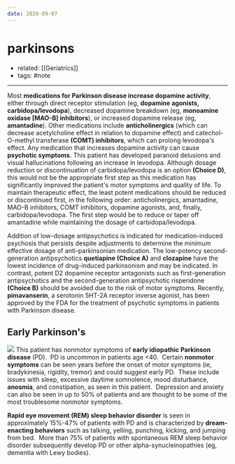 ```yaml
---
date: 2020-09-07
---
```


# parkinsons

- related: [[Geriatrics]]
- tags: #note
---

Most **medications for Parkinson disease increase dopamine activity**, either through direct receptor stimulation (eg, **dopamine agonists, carbidopa/levodopa**), decreased dopamine breakdown (eg, **monoamine oxidase [MAO-B] inhibitors**), or increased dopamine release (eg, **amantadine**).  Other medications include **anticholinergics** (which can decrease acetylcholine effect in relation to dopamine effect) and catechol-O-methyl transferase **(COMT) inhibitors**, which can prolong levodopa's effect.  Any medication that increases dopamine activity can cause **psychotic symptoms**.  This patient has developed paranoid delusions and visual hallucinations following an increase in levodopa.  Although dosage reduction or discontinuation of carbidopa/levodopa is an option **(Choice D)**, this would not be the appropriate first step as this medication has significantly improved the patient's motor symptoms and quality of life.  To maintain therapeutic effect, the least potent medications should be reduced or discontinued first, in the following order:  anticholinergics, amantadine, MAO-B inhibitors, COMT inhibitors, dopamine agonists, and, finally, carbidopa/levodopa.  The first step would be to reduce or taper off amantadine while maintaining the dosage of carbidopa/levodopa.

Addition of low-dosage antipsychotics is indicated for medication-induced psychosis that persists despite adjustments to determine the minimum effective dosage of anti-parkinsonian medication.  The low-potency second-generation antipsychotics **quetiapine (Choice A)** and **clozapine** have the lowest incidence of drug-induced parkinsonism and may be indicated.  In contrast, potent D2 dopamine receptor antagonists such as first-generation antipsychotics and the second-generation antipsychotic risperidone **(Choice B)** should be avoided due to the risk of motor symptoms.  Recently, **pimavanserin**, a serotonin 5HT-2A receptor inverse agonist, has been approved by the FDA for the treatment of psychotic symptoms in patients with Parkinson disease.

## Early Parkinson's

![](https://photos.thisispiggy.com/file/wikiFiles/20220806094655.png)
This patient has nonmotor symptoms of **early idiopathic Parkinson disease** (PD).  PD is uncommon in patients age <40.  Certain **nonmotor symptoms** can be seen years before the onset of motor symptoms (ie, bradykinesia, rigidity, tremor) and could suggest early PD.  These include issues with sleep, excessive daytime somnolence, mood disturbance, **anosmia**, and constipation, as seen in this patient.  Depression and anxiety can also be seen in up to 50% of patients and are thought to be some of the most troublesome nonmotor symptoms.

**Rapid eye movement (REM) sleep behavior disorder** is seen in approximately 15%-47% of patients with PD and is characterized by **dream-enacting behaviors** such as talking, yelling, punching, kicking, and jumping from bed.  More than 75% of patients with spontaneous REM sleep behavior disorder subsequently develop PD or other alpha-synucleinopathies (eg, dementia with Lewy bodies).
